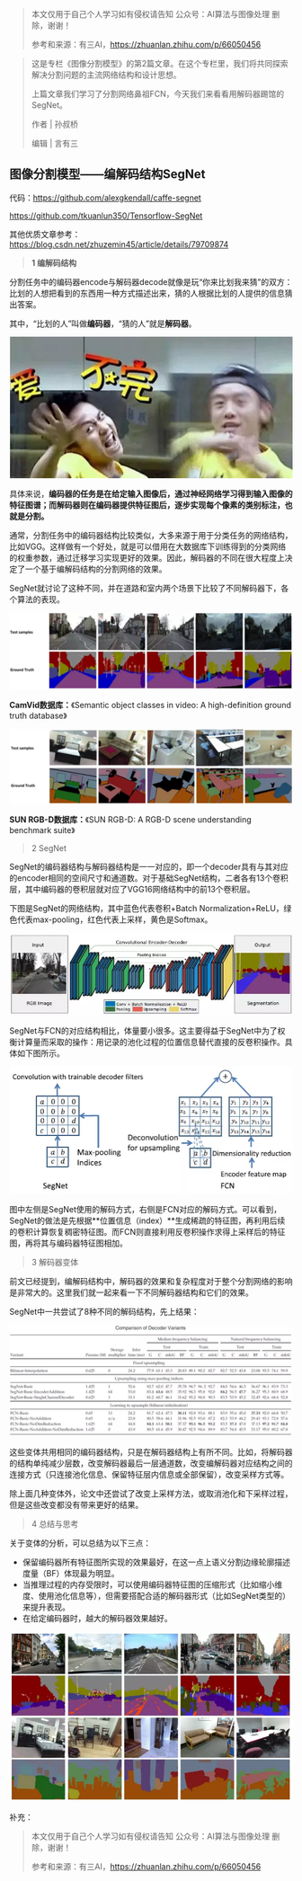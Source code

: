 > 本文仅用于自己个人学习如有侵权请告知 公众号：AI算法与图像处理  删除，谢谢！
>
> 参考和来源：有三AI，https://zhuanlan.zhihu.com/p/66050456

> 这是专栏《图像分割模型》的第2篇文章。在这个专栏里，我们将共同探索解决分割问题的主流网络结构和设计思想。
>
> 上篇文章我们学习了分割网络鼻祖FCN，今天我们来看看用解码器踢馆的SegNet。
>
>  作者 | 孙叔桥
>
>  编辑 | 言有三



## 图像分割模型——编解码结构SegNet

代码：https://github.com/alexgkendall/caffe-segnet

https://github.com/tkuanlun350/Tensorflow-SegNet

其他优质文章参考：https://blog.csdn.net/zhuzemin45/article/details/79709874

> **1 编解码结构**

分割任务中的编码器encode与解码器decode就像是玩“你来比划我来猜”的双方：比划的人想把看到的东西用一种方式描述出来，猜的人根据比划的人提供的信息猜出答案。

 其中，“比划的人”叫做**编码器**，“猜的人”就是**解码器**。

![](../image/SS/SegNet-0.webp)

具体来说，**编码器的任务是在给定输入图像后，通过神经网络学习得到输入图像的特征图谱；而解码器则在编码器提供特征图后，逐步实现每个像素的类别标注，也就是分割。**

通常，分割任务中的编码器结构比较类似，大多来源于用于分类任务的网络结构，比如VGG。这样做有一个好处，就是可以借用在大数据库下训练得到的分类网络的权重参数，通过迁移学习实现更好的效果。因此，解码器的不同在很大程度上决定了一个基于编解码结构的分割网络的效果。

 SegNet就讨论了这种不同，并在道路和室内两个场景下比较了不同解码器下，各个算法的表现。 

![](../image/SS/SegNet-1.webp)

**CamVid数据库：**《Semantic object classes in video: A high-definition ground truth database》

![](../image/SS/SegNet-2.webp)

**SUN RGB-D数据库：**《SUN RGB-D: A RGB-D scene understanding benchmark suite》

>  2 SegNet

SegNet的编码器结构与解码器结构是一一对应的，即一个decoder具有与其对应的encoder相同的空间尺寸和通道数。对于基础SegNet结构，二者各有13个卷积层，其中编码器的卷积层就对应了VGG16网络结构中的前13个卷积层。

下图是SegNet的网络结构，其中蓝色代表卷积+Batch Normalization+ReLU，绿色代表max-pooling，红色代表上采样，黄色是Softmax。

 ![](../image/SS/SegNet-3.webp)

 SegNet与FCN的对应结构相比，体量要小很多。这主要得益于SegNet中为了权衡计算量而采取的操作：用记录的池化过程的位置信息替代直接的反卷积操作。具体如下图所示。

![](../image/SS/SegNet-4.webp)

图中左侧是SegNet使用的解码方式，右侧是FCN对应的解码方式。可以看到，SegNet的做法是先根据**位置信息（index）**生成稀疏的特征图，再利用后续的卷积计算恢复稠密特征图。而FCN则直接利用反卷积操作求得上采样后的特征图，再将其与编码器特征图相加。

>  3 解码器变体

前文已经提到，编解码结构中，解码器的效果和复杂程度对于整个分割网络的影响是非常大的。这里我们就一起来看一下不同解码器结构和它们的效果。

SegNet中一共尝试了8种不同的解码结构，先上结果：

![](../image/SS/SegNet-5.webp)

这些变体共用相同的编码器结构，只是在解码器结构上有所不同。比如，将解码器的结构单纯减少层数，改变解码器最后一层通道数，改变编解码器对应结构之间的连接方式（只连接池化信息、保留特征层内信息或全部保留），改变采样方式等。

除上面几种变体外，论文中还尝试了改变上采样方法，或取消池化和下采样过程，但是这些改变都没有带来更好的结果。

>  4 总结与思考

关于变体的分析，可以总结为以下三点：

- 保留编码器所有特征图所实现的效果最好，在这一点上语义分割边缘轮廓描述度量（BF）体现最为明显。
- 当推理过程的内存受限时，可以使用编码器特征图的压缩形式（比如缩小维度、使用池化信息等），但需要搭配合适的解码器形式（比如SegNet类型的）来提升表现。
- 在给定编码器时，越大的解码器效果越好。

![](../image/SS/SegNet-6.webp)



补充：





> 本文仅用于自己个人学习如有侵权请告知 公众号：AI算法与图像处理  删除，谢谢！
>
> 参考和来源：有三AI，https://zhuanlan.zhihu.com/p/66050456
